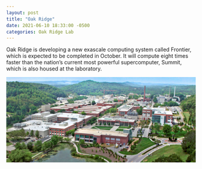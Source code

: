 ```yaml
---
layout: post
title: "Oak Ridge"
date: 2021-06-10 18:33:00 -0500
categories: Oak Ridge Lab
---
```


Oak Ridge is developing a new exascale computing system called Frontier, which is expected to be completed in October. It will compute eight times faster than the nation’s current most powerful supercomputer, Summit, which is also housed at the laboratory.

![Oak Ridge](images/oakridge.jpg)
